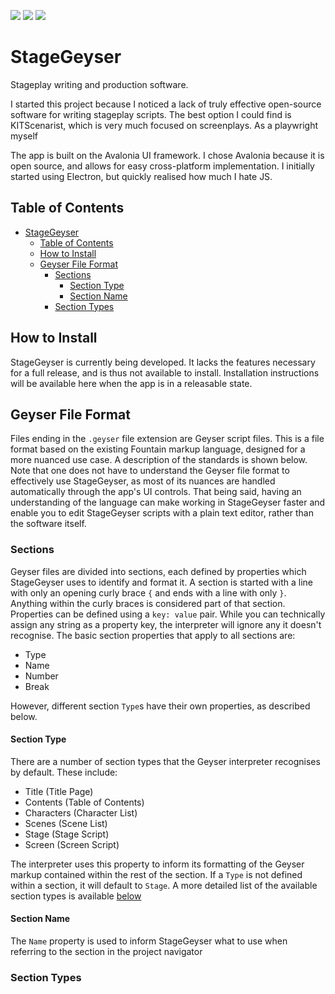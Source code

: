 ![](https://img.shields.io/github/contributors/jacquesRabbit/StageGeyser)
![](https://img.shields.io/bitbucket/issues/JacquesRabbit/StageGeyser)
![](https://img.shields.io/github/license/JacquesRabbit/StageGeyser)
# StageGeyser

Stageplay  writing and production software.

I started this project because I noticed a lack of truly effective open-source software for writing stageplay scripts. The best option I could find is KITScenarist, which is very much focused on screenplays. As a playwright myself

The app is built on the Avalonia UI framework. I chose Avalonia because it is open source, and allows for easy cross-platform implementation. I initially started using Electron, but quickly realised how much I hate JS. 

## Table of Contents
- [StageGeyser](#stagegeyser)
  - [Table of Contents](#table-of-contents)
  - [How to Install](#how-to-install)
  - [Geyser File Format](#geyser-file-format)
    - [Sections](#sections)
      - [Section Type](#section-type)
      - [Section Name](#section-name)
    - [Section Types](#section-types)

## How to Install

StageGeyser is currently being developed. It lacks the features necessary for a full release, and is thus not available to install. Installation instructions will be available here when the app is in a releasable state.

## Geyser File Format
Files ending in the `.geyser` file extension are Geyser script files. This is a file format based on the existing Fountain markup language, designed for a more nuanced use case. A description of the standards is shown below. Note that one does not have to understand the Geyser file format to effectively use StageGeyser, as most of its nuances are handled automatically through the app's UI controls. That being said, having an understanding of the language can make working in StageGeyser faster and enable you to edit StageGeyser scripts with a plain text editor, rather than the software itself.

### Sections
Geyser files are divided into sections, each defined by properties which StageGeyser uses to identify and format it. A section is started with a line with only an opening curly brace `{` and ends with a line with only `}`. Anything within the curly braces is considered part of that section. Properties can be defined using a `key: value` pair. While you can technically assign any string as a property key, the interpreter will ignore any it doesn't recognise. The basic section properties that apply to all sections are:

- Type
- Name
- Number
- Break

However, different section `Type`s have their own properties, as described below.

#### Section Type

There are a number of section types that the Geyser interpreter recognises by default. These include:
- Title (Title Page)
- Contents (Table of Contents)
- Characters (Character List)
- Scenes (Scene List)
- Stage (Stage Script)
- Screen (Screen Script)

The interpreter uses this property to inform its formatting of the Geyser markup contained within the rest of the section. If a `Type` is not defined within a section, it will default to `Stage`. A more detailed list of the available section types is available [below](#section-types)

#### Section Name

The `Name` property is used to inform StageGeyser what to use when referring to the section in the project navigator

### Section Types

